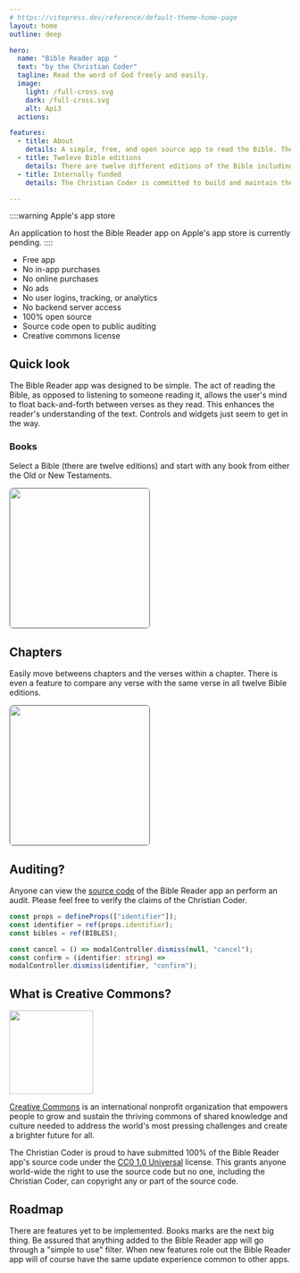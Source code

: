 ```yaml
---
# https://vitepress.dev/reference/default-theme-home-page
layout: home
outline: deep

hero:
  name: "Bible Reader app "
  text: "by the Christian Coder"
  tagline: Read the word of God freely and easily.
  image:
    light: /full-cross.svg
    dark: /full-cross.svg
    alt: Api3
  actions:

features:
  - title: About
    details: A simple, free, and open source app to read the Bible. The app is fast, nimble, and very easy to use.
  - title: Tweleve Bible editions
    details: There are twelve different editions of the Bible including the King James and Catholic Public Domain editions, and more.
  - title: Internally funded
    details: The Christian Coder is committed to build and maintain the Bible Reader app without any external financial support or donations.

---
```


::::warning Apple's app store

An application to host the Bible Reader app on Apple's app store is currently pending.
::::

- Free app
- No in-app purchases
- No online purchases
- No ads
- No user logins, tracking, or analytics
- No backend server access
- 100% open source
- Source code open to public auditing
- Creative commons license

## Quick look

The Bible Reader app was designed to be simple. The act of reading the Bible, as opposed to listening to someone reading it, allows the user's mind to float back-and-forth between verses as they read. This enhances the reader's understanding of the text. Controls and widgets just seem to get in the way.

### Books

Select a Bible (there are twelve editions) and start with any book from either the Old or New Testaments.

<!--div>Bible selections<img src="./bibles.png" style="width:300px;margin-right:20px;"></div-->
<div><img src="/home.png" style="width:250px;margin-right:20px;border:1px solid grey;border-radius:.5em;"></div>

## Chapters

Easily move betweens chapters and the verses within a chapter. There is even a feature to compare any verse with the same verse in all twelve Bible editions.

<div><img src="/reader.png" style="width:250px;margin-right:20px;border:1px solid grey;border-radius:.5em;"></div>

## Auditing?

Anyone can view the [source code](https://github.com/christian-coder-org/bible-reader) of the Bible Reader app an perform an audit. Please feel free to verify the claims of the Christian Coder.

```ts
const props = defineProps(["identifier"]);
const identifier = ref(props.identifier);
const bibles = ref(BIBLES);

const cancel = () => modalController.dismiss(null, "cancel");
const confirm = (identifier: string) =>
modalController.dismiss(identifier, "confirm");
```

## What is Creative Commons?

<img src="/cc-zero.png" style="width:150px;">

[Creative Commons](https://creativecommons.org/) is an international nonprofit organization that empowers people to grow and sustain the thriving commons of shared knowledge and culture needed to address the world's most pressing challenges and create a brighter future for all.

The Christian Coder is proud to have submitted 100% of the Bible Reader app's source code under the [CC0 1.0 Universal](https://creativecommons.org/publicdomain/zero/1.0/legalcode.en) license. This grants anyone world-wide the right to use the source code but no one, including the Christian Coder, can copyright any or part of the source code.

## Roadmap

There are features yet to be implemented. Books marks are the next big thing. Be assured that anything added to the Bible Reader app will go through a "simple to use" filter. When new features role out the Bible Reader app will of course have the same update experience common to other apps.
